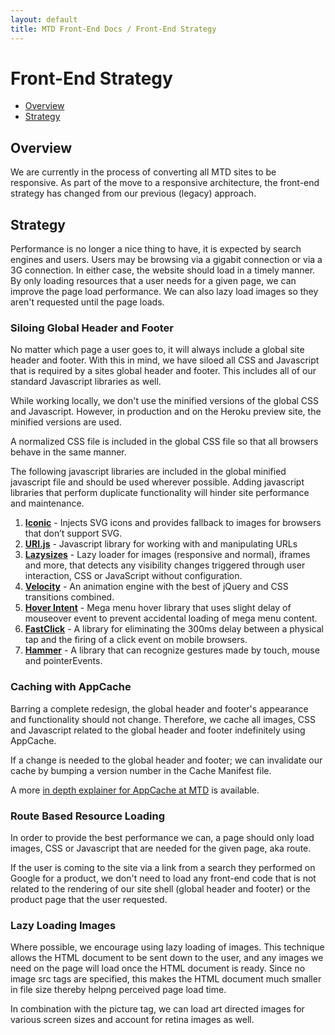 ```yaml
---
layout: default
title: MTD Front-End Docs / Front-End Strategy
---
```


# Front-End Strategy

* [Overview](#overview)
* [Strategy](#strategy)

## Overview

We are currently in the process of converting all MTD sites to be responsive. As part of the move to a responsive architecture, the front-end strategy has changed from our previous (legacy) approach.

## Strategy

Performance is no longer a nice thing to have, it is expected by search engines and users. Users may be browsing via a gigabit connection or via a 3G connection. In either case, the website should load in a timely manner. By only loading resources that a user needs for a given page, we can improve the page load performance. We can also lazy load images so they aren't requested until the page loads.

### Siloing Global Header and Footer

No matter which page a user goes to, it will always include a global site header and footer. With this in mind, we have siloed all CSS and Javascript that is required by a sites global header and footer. This includes all of our standard Javascript libraries as well. 

While working locally, we don't use the minified versions of the global CSS and Javascript. However, in production and on the Heroku preview site, the minified versions are used.

A normalized CSS file is included in the global CSS file so that all browsers behave in the same manner.

The following javascript libraries are included in the global minified javascript file and should be used wherever possible. Adding javascript libraries that perform duplicate functionality will hinder site performance and maintenance.

1. [**Iconic**](https://useiconic.com) - Injects SVG icons and provides fallback to images for browsers that don’t support SVG.
2. [**URI.js**](http://medialize.github.io/URI.js/) - Javascript library for working with and manipulating
URLs
3. [**Lazysizes**](https://github.com/aFarkas/lazysizes) - Lazy loader for images
(responsive and normal), iframes and more, that detects any visibility
changes triggered through user interaction, CSS or JavaScript without
configuration.
4. [**Velocity**](http://julian.com/research/velocity/) - An animation engine with the
best of jQuery and CSS transitions combined.
5. [**Hover Intent**](http://cherne.net/brian/resources/jquery.hoverIntent.html) -
Mega menu hover library that uses slight delay of mouseover event to
prevent accidental loading of mega menu content.
6. [**FastClick**](https://github.com/ftlabs/fastclick) - A library for eliminating the 300ms delay between a physical tap and the firing of a click event on mobile browsers.
7. [**Hammer**](http://hammerjs.github.io) - A library that can recognize gestures made by touch, mouse and pointerEvents.

### Caching with AppCache

Barring a complete redesign, the global header and footer's appearance and functionality should not change. Therefore, we cache all images, CSS and Javascript related to the global header and footer indefinitely using AppCache. 

If a change is needed to the global header and footer; we can invalidate our cache by bumping a version number in the Cache Manifest file.

A more [in depth explainer for AppCache at MTD](/front-end-strategy/app-cache.html) is available.

### Route Based Resource Loading

In order to provide the best performance we can, a page should only load images, CSS or Javascript that are needed for the given page, aka route. 

If the user is coming to the site via a link from a search they performed on Google for a product, we don't need to load any front-end code that is not related to the rendering of our site shell (global header and footer) or the product page that the user requested. 

### Lazy Loading Images

Where possible, we encourage using lazy loading of images. This technique allows the HTML document to be sent down to the user, and any images we need on the page will load once the HTML document is ready. Since no image src tags are specified, this makes the HTML document much smaller in file size thereby helpng perceived page load time. 

In combination with the picture tag, we can load art directed images for various screen sizes and account for retina images as well.